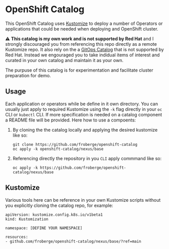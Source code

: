 # OpenShift Catalog

This OpenShift Catalog uses [Kustomize](https://kustomize.io/) to deploy a number of Operators or applications that could be needed when deploying and OpenShift cluster.

:warning: **This catalog is my own work and is not supported by Red Hat** and I strongly discouraged you from referencing this repo directly as a remote Kustomize repo. It also rely on the a [GitOps Catalog](https://github.com/redhat-cop/gitops-catalog) that is not supported by Red Hat. Instead we engouraged you to take indidual items of interest and curated in your own catalog and maintain it as your own.

The purpuse of this catalog is for experimentation and facilitate cluster preparation for demo.

## Usage

Each application or operators while be define in it own directory. You can usually just apply to required Kustomize using the `-k` flag directly in your `oc` CLI or `kubectl` CLI. If more specification is needed on a catalog component a README file will be provided. Here how to use a compoents:

1. By cloning the the catalog locally and applying the desired kustomize like so:
    ```
    git clone https://github.com/froberge/openshift-catalog
    oc apply -k openshift-catalog/nexus/base
    ```

2. Referencing directly the repository in you `CLI` apply commmand like so:
    ```
    oc apply -k https://github.com/froberge/openshift-catalog/nexus/base
    ```

## Kustomize

Various tools here can be reference in your own Kustomize scripts without you explicitly cloning the catalog repo, for example:

```
apiVersion: kustomize.config.k8s.io/v1beta1
kind: Kustomization

namespace: [DEFINE YOUR NAMESPACE]

resources:
- github.com/froberge/openshift-catalog/nexus/base/?ref=main
```